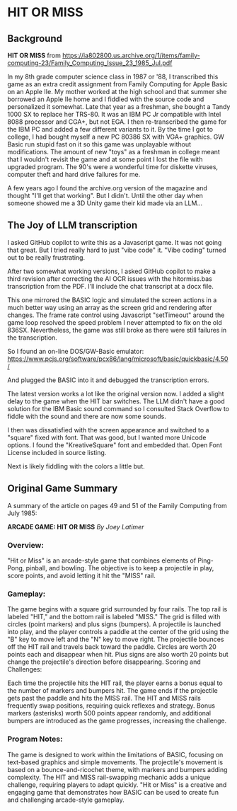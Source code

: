 # HIT OR MISS
## Background
**HIT OR MISS** from https://ia802800.us.archive.org/1/items/family-computing-23/Family_Computing_Issue_23_1985_Jul.pdf

In my 8th grade computer science class in 1987 or '88, I transcribed this game as an extra credit assignment from Family Computing for Apple Basic on an Apple IIe.   My mother worked at the high school and that summer she borrowed an Apple IIe home and I fiddled with the source code and personalized it somewhat.  Late that year as a freshman, she bought a Tandy 1000 SX to replace her TRS-80.  It was an IBM PC Jr compatible with Intel 8088 processor and CGA+, but not EGA.  I then re-transcribed the game for the IBM PC and added a few different variants to it.   By the time I got to college, I had bought myself a new PC 80386 SX with VGA+ graphics.  GW Basic run stupid fast on it so this game was unplayable without modifications.   The amount of new "toys" as a freshman in college meant that I wouldn't revisit the game and at some point I lost the file with upgraded program.  The 90's were a wonderful time for diskette viruses, computer theft and hard drive failures for me.

A few years ago I found the archive.org version of the magazine and thought "I'll get that working".   But I didn't.  Until the other day when someone showed me a 3D Unity game their kid made via an LLM...

## The Joy of LLM transcription

I asked GitHub copilot to write this as a Javascript game.  It was not going that great.  But I tried really hard to just "vibe code" it.   "Vibe coding" turned out to be really frustrating.

After two somewhat working versions, I asked GitHub copilot to make a third revision after correcting the AI OCR issues with the hitormiss.bas transcription from the PDF.  I'll include the chat transcript at a docx file.   

This one mirrored the BASIC logic and simulated the screen actions in a much better way using an array as the screen grid and rendering after changes.  The frame rate control using Javascript "setTimeout" around the game loop resolved the speed problem I never attempted to fix on the old 836SX.   Nevertheless, the game was still broke as there were still failures in the transcription.

So I found an on-line DOS/GW-Basic emulator:
https://www.pcjs.org/software/pcx86/lang/microsoft/basic/quickbasic/4.50/

And plugged the BASIC into it and debugged the transcription errors.

The latest version works a lot like the original version now.   I added a slight delay to the game when the HIT bar switches.   The LLM didn't have a good solution for the IBM Basic sound command so I consulted Stack Overflow to fiddle with the sound and there are now some sounds. 

I then was dissatisfied with the screen appearance and switched to a "square" fixed with font.  That was good, but I wanted more Unicode options.   I found the "KreativeSquare" font and embedded that.   Open Font License included in source listing.

Next is likely fiddling with the colors a little but.

## Original Game Summary
A summary of the article on pages 49 and 51 of the Family Computing from July 1985:

**ARCADE GAME: HIT OR MISS**
*By Joey Latimer*

### Overview:
"Hit or Miss" is an arcade-style game that combines elements of Ping-Pong, pinball, and bowling.
 The objective is to keep a projectile in play, score points, and avoid letting it hit the "MISS" rail.

### Gameplay:

The game begins with a square grid surrounded by four rails.
 The top rail is labeled "HIT," and the bottom rail is labeled "MISS."
The grid is filled with circles (point markers) and plus signs (bumpers).
A projectile is launched into play, and the player controls a paddle at the center of the grid using the "B" key to move left and the "N" key to move right.
The projectile bounces off the HIT rail and travels back toward the paddle.
Circles are worth 20 points each and disappear when hit.
 Plus signs are also worth 20 points but change the projectile's direction before disappearing.
Scoring and Challenges:

Each time the projectile hits the HIT rail, the player earns a bonus equal to the number of markers and bumpers hit.
The game ends if the projectile gets past the paddle and hits the MISS rail.
The HIT and MISS rails frequently swap positions, requiring quick reflexes and strategy.
Bonus markers (asterisks) worth 500 points appear randomly, and additional bumpers are introduced as the game progresses, increasing the challenge.

### Program Notes:
The game is designed to work within the limitations of BASIC, focusing on text-based graphics and simple movements.
The projectile's movement is based on a bounce-and-ricochet theme, with markers and bumpers adding complexity.
The HIT and MISS rail-swapping mechanic adds a unique challenge, requiring players to adapt quickly.
"Hit or Miss" is a creative and engaging game that demonstrates how BASIC can be used to create fun and challenging arcade-style gameplay.
